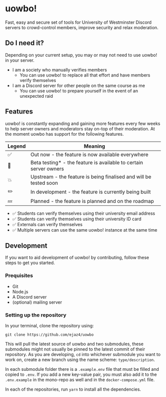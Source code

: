 # uowbo!
Fast, easy and secure set of tools for University of Westminster Discord servers to crowd-control members, improve security and relax moderation.

## Do I need it?
Depending on your current setup, you may or may not need to use uowbo! in your server.
- I am a society who manually verifies members
  - You can use uowbo! to replace all that effort and have members verify themselves
- I am a Discord server for other people on the same course as me
  - You can use uowbo! to prepare yourself in the event of an unexpected raid

## Features
uowbo! is constantly expanding and gaining more features every few weeks to help server owners and moderators stay on-top of their moderation. At the moment uowbo has support for the following features.

|Legend|Meaning|
| -------- | ------- |
|✅|Out now - the feature is now available everywhere|
|🚧|Beta testing* - the feature is available to certain server owners|
|💥|Upstream - the feature is being finalised and will be tested soon|
|✏️|In development - the feature is currently being built|
|💤|Planned - the feature is planned and on the roadmap|

- ✅ Students can verify themselves using their university email address
- ✅ Students can verify themselves using their university ID card
- ✅ Externals can verify themselves
- ✅ Multiple servers can use the same uowbo! instance at the same time


## Development
If you want to aid development of uowbo! by contributing, follow these steps to get you started.
### Prequisites
- Git
- Node.js
- A Discord server
- (optional) mailing server

### Setting up the repository
In your terminal, clone the repository using:

```git clone https://github.com/ejaz4/uowbo```

This will pull the latest source of uowbo and two submodules, these submodules might not usually be pinned to the latest commit of their repository. As you are developing, `cd` into whichever submodule you want to work on, create a new branch using the name scheme: `type/description`.

In each submodule folder there is a `.example.env` file that must be filled and copied to `.env`. If you add a new key-value pair, you must also add it to the `.env.example` in the mono-repo as well and in the `docker-compose.yml` file.

In each of the repositories, run `yarn` to install all the dependencies.

